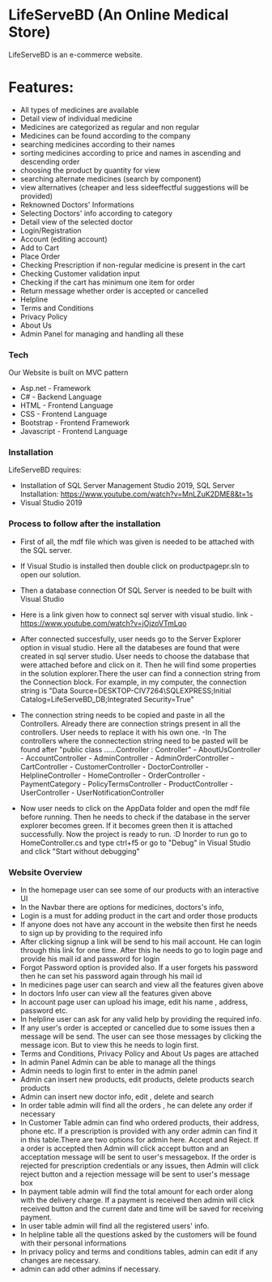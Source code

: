 # LifeServeBD (An Online Medical Store)

LifeServeBD is an e-commerce website.

# Features:

  - All types of medicines are available
  - Detail view of individual medicine
  - Medicines are categorized as regular and non regular
  - Medicines can be found according to the company
  - searching medicines according to their names
  - sorting medicines according to price and names in ascending and descending order
  - choosing the product by quantity for view
  - searching alternate medicines (search by component)
  - view alternatives (cheaper and less sideeffectful suggestions will be provided)
  - Reknowned Doctors' Informations
  - Selecting Doctors' info according to category
  - Detail view of the selected doctor
  - Login/Registration
  - Account (editing account)
  - Add to Cart
  - Place Order
  - Checking Prescription if non-regular medicine is present in the cart
  - Checking Customer validation input
  - Checking if the cart has minimum one item for order
  - Return message whether order is accepted or cancelled
  - Helpline 
  - Terms and Conditions
  - Privacy Policy
  - About Us
  - Admin Panel for managing and handling all these

### Tech
Our Website is built on MVC pattern

* Asp.net - Framework
* C# - Backend Language
* HTML - Frontend Language
* CSS - Frontend Language
* Bootstrap - Frontend Framework
* Javascript - Frontend Language


### Installation

LifeServeBD requires:

  - Installation of SQL Server Management Studio 2019, SQL Server Installation:
https://www.youtube.com/watch?v=MnLZuK2DME8&t=1s
  - Visual Studio 2019 
### Process to follow after the installation

  - First of all, the mdf file which was given is needed to be attached with the SQL server.
  - If Visual Studio is installed then double click on productpagepr.sln to open our solution.
  - Then a database connection Of SQL Server is needed to be built with Visual Studio
  - Here is a link given how to connect sql server with visual studio. link - https://www.youtube.com/watch?v=jOjzoVTmLqo 
  - After connected succesfully, user needs go to the Server Explorer option in visual studio. Here all the databeses are found that were created in sql server studio. User needs to choose the database that were attached before and click on it. Then he will find some properties in the solution explorer.There the user can find a connection string from the Connection block. For example, in my computer, the connection string is "Data Source=DESKTOP-CIV7264\SQLEXPRESS;Initial Catalog=LifeServeBD_DB;Integrated Security=True"
  - The connection string needs to be copied and paste in all the Controllers. Already there are connection strings present in all the controllers. User needs to replace it with his own one.
  -In The controllers where the connectection string need to be pasted will be found after "public class ......Controller : Controller"
            - AboutUsController
            - AccountController
            - AdminController
            - AdminOrderController
            - CartController
            - CustomerController
            - DoctorController
            - HelplineController
            - HomeController
            - OrderController
            - PaymentCategory
            - PolicyTermsController
            - ProductController
            - UserController
            - UserNotificationController
            
- Now user needs to click on the AppData folder and open the mdf file before running. Then he needs to check if the database in the server explorer becomes green. If it becomes green then it is attached successfully.
Now the project is ready to run. :D
Inorder to run go to HomeController.cs and type ctrl+f5 or go to "Debug" in Visual Studio and click "Start without debugging"



### Website Overview
- In the homepage user can see some of our products with an interactive UI
- In the Navbar there are options for medicines, doctors's info, 
- Login is a must for adding product in the cart and order those products
- If anyone does not have any account in the website then first he needs to sign up by providing to the required info
- After clicking signup a link will be send to his mail account. He can login through this link for one time. After this he needs to go to login page and provide his mail id and password for login
- Forgot Password option is provided also. If a user forgets his password then he can set his password again through his mail id
- In medicines page user can search and view all the features given above
- In doctors Info user can view all the features given above
- In account page user can upload his image, edit his name , address, password etc.
- In helpline user can ask for any valid help by providing the required info.
- If any user's order is accepted or cancelled due to some issues then a message will be send. The user can see those messages by clicking the message icon. But to view this he needs to login first.
- Terms and Conditions, Privacy Policy and About Us pages are attached
- In admin Panel Admin can be able to manage all the things
- Admin needs to login first to enter in the admin panel
- Admin can insert new products, edit products, delete products search products
- Admin can insert new doctor info, edit , delete and search
- In order table admin will find all the orders , he can delete any order if necessary
- In Customer Table admin can find who ordered products, their address, phone etc. If a prescription is provided with any order admin can find it in this table.There are two options for admin here. Accept and Reject. If a order is accepted then Admin will click accept button and an acceptation message will be sent to user's messagebox. If the order is rejected for prescription credentials or any issues, then Admin will click reject button and a rejection message will be sent to user's message box
- In payment table admin will find the total amount for each order along with the delivery charge. If a payment is received then admin will click received button and the current date and time will be saved for receiving payment.
- In user table admin will find all the registered users' info.
- In helpline table all the questions asked by the customers will be found with their personal informations
- In privacy policy and terms and conditions tables, admin can edit if any changes are necessary.
- admin can add other admins if necessary.











